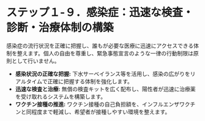 # ステップ１-９．感染症：迅速な検査・診断・治療体制の構築

感染症の流行状況を正確に把握し、誰もが必要な医療に迅速にアクセスできる体制を整えます。個人の自由を尊重し、緊急事態宣言のような一律の行動制限は原則として行いません。

*   **感染状況の正確な把握:** 下水サーベイランス等を活用し、感染の広がりをリアルタイムで正確に把握する体制を強化します。
*   **迅速な検査と治療:** 無償の検査キットを広く配布し、陽性者が迅速に治療薬を受け取れるシステムを構築します。
*   **ワクチン接種の推進:** ワクチン接種の自己負担額を、インフルエンザワクチンと同程度まで軽減し、希望者が接種しやすい環境を整えます。